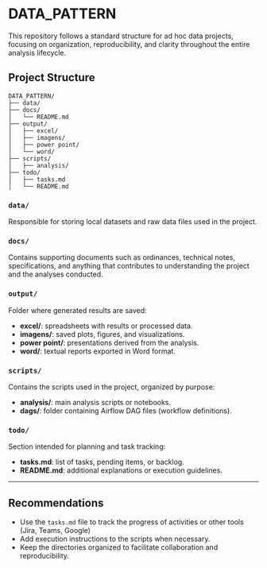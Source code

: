 # DATA\_PATTERN

This repository follows a standard structure for ad hoc data projects, focusing on organization, reproducibility, and clarity throughout the entire analysis lifecycle.

## Project Structure

```plaintext
DATA_PATTERN/
├── data/
├── docs/
│   └── README.md
├── output/
│   ├── excel/
│   ├── imagens/
│   ├── power point/
│   └── word/
├── scripts/
│   ├── analysis/
├── todo/
│   ├── tasks.md
│   └── README.md
```

### `data/`

Responsible for storing local datasets and raw data files used in the project.

### `docs/`

Contains supporting documents such as ordinances, technical notes, specifications, and anything that contributes to understanding the project and the analyses conducted.

### `output/`

Folder where generated results are saved:

* **excel/**: spreadsheets with results or processed data.
* **imagens/**: saved plots, figures, and visualizations.
* **power point/**: presentations derived from the analysis.
* **word/**: textual reports exported in Word format.

### `scripts/`

Contains the scripts used in the project, organized by purpose:

* **analysis/**: main analysis scripts or notebooks.
* **dags/**: folder containing Airflow DAG files (workflow definitions).

### `todo/`

Section intended for planning and task tracking:

* **tasks.md**: list of tasks, pending items, or backlog.
* **README.md**: additional explanations or execution guidelines.

---

## Recommendations

* Use the `tasks.md` file to track the progress of activities or other tools (Jira, Teams, Google)
* Add execution instructions to the scripts when necessary.
* Keep the directories organized to facilitate collaboration and reproducibility.
